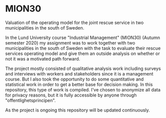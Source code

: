 # MION30
Valuation of the operating model for the joint rescue service in two municipalities in the south of Sweden. 

In the Lund University course "Industrial Management" (MION30) (Autumn semester 2020) my assignment was to work together with two municipalities in the south of Sweden with the task to evaluate their rescue services operating model and give them an outside analysis on whether or not it was a motivated path forward.

The project mostly consisted of qualitative analysis work including surveys and interviews with workers and stakeholders since it is a management course. But I also took the opportunity to do some quantitative and statistical work in order to get a better base for decision making. In this repository, this type of work is compiled. I've chosen to anonymize all data for privacy reasons, but it is fully accessible by anyone through "offentlighetsprincipen".

As the project is ongoing this repository will be updated continuously.
